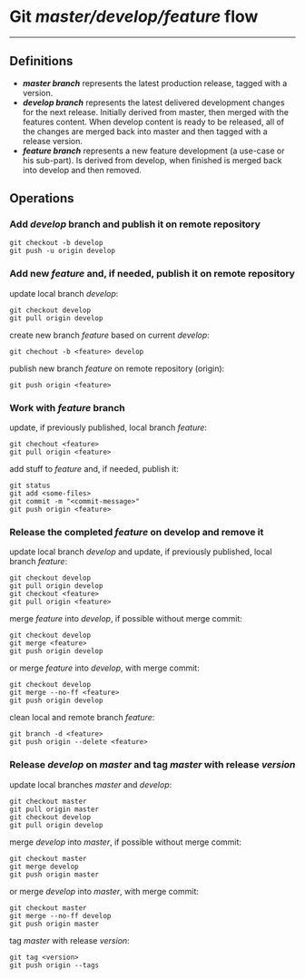 # Git *master/develop/feature* flow
------------------------------------

## Definitions

- ***master branch***
represents the latest production release, tagged with a version.
- ***develop branch***
represents the latest delivered development changes for the next release. Initially derived from master, then merged with the features content.
When develop content is ready to be released, all of the changes are merged back into master and then tagged with a release version.
- ***feature branch***
represents a new feature development (a use-case or his sub-part). Is derived from develop, when finished is merged back into develop and then removed.


## Operations

### Add *develop* branch and publish it on remote repository

	git checkout -b develop
	git push -u origin develop


### Add new *feature* and, if needed, publish it on remote repository

update local branch *develop*:

    git checkout develop
	git pull origin develop

create new branch *feature* based on current *develop*:

	git chechout -b <feature> develop

publish new branch *feature* on remote repository (origin):

	git push origin <feature>


### Work with *feature* branch

update, if previously published, local branch *feature*:

	git chechout <feature>
	git pull origin <feature>

add stuff to *feature* and, if needed, publish it:

	git status
	git add <some-files>
	git commit -m "<commit-message>"
	git push origin <feature>


### Release the completed *feature* on develop and remove it

update local branch *develop* and update, if previously published, local branch *feature*:

	git checkout develop
	git pull origin develop
	git checkout <feature>
	git pull origin <feature>

merge *feature* into *develop*, if possible without merge commit:

	git checkout develop
	git merge <feature>
	git push origin develop

or merge *feature* into *develop*, with merge commit:

	git checkout develop
	git merge --no-ff <feature>
	git push origin develop

clean local and remote branch *feature*:

	git branch -d <feature>
	git push origin --delete <feature>


### Release *develop* on *master* and tag *master* with release *version*

update local branches *master* and *develop*:

	git checkout master
	git pull origin master
	git checkout develop
	git pull origin develop

merge *develop* into *master*, if possible without merge commit:

	git checkout master
	git merge develop
	git push origin master

or merge *develop* into *master*, with merge commit:

	git checkout master
	git merge --no-ff develop
	git push origin master

tag *master* with release *version*:

	git tag <version>
	git push origin --tags
